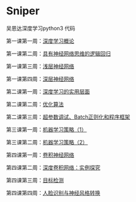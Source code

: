 # Sniper

吴恩达深度学习python3 代码

第一课第一周：[深度学习概论](http://www.sniper97.cn/index.php/note/deep-learning/2708/)

第一课第二周：[具有神经网络思维的逻辑回归](http://www.sniper97.cn/index.php/note/deep-learning/2754/)

第一课第三周：[浅层神经网络](http://www.sniper97.cn/index.php/note/deep-learning/2842/)

第一课第四周：[深层神经网络](http://www.sniper97.cn/index.php/note/deep-learning/2888/)

第二课第一周：[深度学习的实用层面](http://www.sniper97.cn/index.php/note/deep-learning/2951/)

第二课第二周：[优化算法](http://www.sniper97.cn/index.php/note/deep-learning/3022/)

第二课第三周：[超参数调试、Batch正则化和程序框架](http://www.sniper97.cn/index.php/note/deep-learning/3098/)

第三课第一周：[机器学习策略（1）](http://www.sniper97.cn/index.php/note/deep-learning/3116/)

第三课第二周：[机器学习策略（2）](http://www.sniper97.cn/index.php/note/deep-learning/3142/)

第四课第一周：[卷积神经网络](http://www.sniper97.cn/index.php/note/deep-learning/3161/)

第四课第二周：[深度卷积网络：实例探究](http://www.sniper97.cn/index.php/note/deep-learning/3271/)

第四课第三周：[目标检测](http://www.sniper97.cn/index.php/note/deep-learning/3324/)

第四课第四周：[人脸识别与神经风格转换](http://www.sniper97.cn/index.php/note/deep-learning/3362/)
